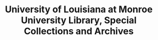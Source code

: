 ---
layout: repo
title: "University of Louisiana at Monroe University Library, Special Collections and Archives"
id: 25456
permalink: repos/25456/
---